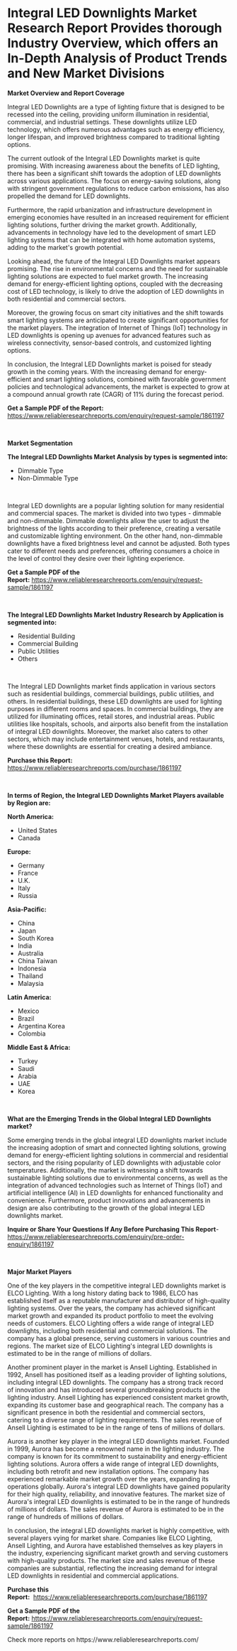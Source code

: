 <p><h1>Integral LED Downlights Market Research Report Provides thorough Industry Overview, which offers an In-Depth Analysis of Product Trends and New Market Divisions</h1></p><p><strong>Market Overview and Report Coverage</strong></p>
<p><p>Integral LED Downlights are a type of lighting fixture that is designed to be recessed into the ceiling, providing uniform illumination in residential, commercial, and industrial settings. These downlights utilize LED technology, which offers numerous advantages such as energy efficiency, longer lifespan, and improved brightness compared to traditional lighting options.</p><p>The current outlook of the Integral LED Downlights market is quite promising. With increasing awareness about the benefits of LED lighting, there has been a significant shift towards the adoption of LED downlights across various applications. The focus on energy-saving solutions, along with stringent government regulations to reduce carbon emissions, has also propelled the demand for LED downlights.</p><p>Furthermore, the rapid urbanization and infrastructure development in emerging economies have resulted in an increased requirement for efficient lighting solutions, further driving the market growth. Additionally, advancements in technology have led to the development of smart LED lighting systems that can be integrated with home automation systems, adding to the market's growth potential.</p><p>Looking ahead, the future of the Integral LED Downlights market appears promising. The rise in environmental concerns and the need for sustainable lighting solutions are expected to fuel market growth. The increasing demand for energy-efficient lighting options, coupled with the decreasing cost of LED technology, is likely to drive the adoption of LED downlights in both residential and commercial sectors.</p><p>Moreover, the growing focus on smart city initiatives and the shift towards smart lighting systems are anticipated to create significant opportunities for the market players. The integration of Internet of Things (IoT) technology in LED downlights is opening up avenues for advanced features such as wireless connectivity, sensor-based controls, and customized lighting options.</p><p>In conclusion, the Integral LED Downlights market is poised for steady growth in the coming years. With the increasing demand for energy-efficient and smart lighting solutions, combined with favorable government policies and technological advancements, the market is expected to grow at a compound annual growth rate (CAGR) of 11% during the forecast period.</p></p>
<p><strong>Get a Sample PDF of the Report:</strong> <a href="https://www.reliableresearchreports.com/enquiry/request-sample/1861197">https://www.reliableresearchreports.com/enquiry/request-sample/1861197</a></p>
<p>&nbsp;</p>
<p><strong>Market Segmentation</strong></p>
<p><strong>The Integral LED Downlights Market Analysis by types is segmented into:</strong></p>
<p><ul><li>Dimmable Type</li><li>Non-Dimmable Type</li></ul></p>
<p>&nbsp;</p>
<p><p>Integral LED downlights are a popular lighting solution for many residential and commercial spaces. The market is divided into two types - dimmable and non-dimmable. Dimmable downlights allow the user to adjust the brightness of the lights according to their preference, creating a versatile and customizable lighting environment. On the other hand, non-dimmable downlights have a fixed brightness level and cannot be adjusted. Both types cater to different needs and preferences, offering consumers a choice in the level of control they desire over their lighting experience.</p></p>
<p><strong>Get a Sample PDF of the Report:</strong>&nbsp;<a href="https://www.reliableresearchreports.com/enquiry/request-sample/1861197">https://www.reliableresearchreports.com/enquiry/request-sample/1861197</a></p>
<p>&nbsp;</p>
<p><strong>The Integral LED Downlights Market Industry Research by Application is segmented into:</strong></p>
<p><ul><li>Residential Building</li><li>Commercial Building</li><li>Public Utilities</li><li>Others</li></ul></p>
<p>&nbsp;</p>
<p><p>The Integral LED Downlights market finds application in various sectors such as residential buildings, commercial buildings, public utilities, and others. In residential buildings, these LED downlights are used for lighting purposes in different rooms and spaces. In commercial buildings, they are utilized for illuminating offices, retail stores, and industrial areas. Public utilities like hospitals, schools, and airports also benefit from the installation of integral LED downlights. Moreover, the market also caters to other sectors, which may include entertainment venues, hotels, and restaurants, where these downlights are essential for creating a desired ambiance.</p></p>
<p><strong>Purchase this Report:</strong>&nbsp; <a href="https://www.reliableresearchreports.com/purchase/1861197">https://www.reliableresearchreports.com/purchase/1861197</a></p>
<p>&nbsp;</p>
<p><strong>In terms of Region, the Integral LED Downlights Market Players available by Region are:</strong></p>
<p>
    <p> <strong> North America: </strong>
        <ul>
            <li>United States</li>
            <li>Canada</li>
        </ul>
        </p> 
    <p> <strong> Europe: </strong>
        <ul>
            <li>Germany</li>
            <li>France</li>
            <li>U.K.</li>
            <li>Italy</li>
            <li>Russia</li>
        </ul>
        </p> 
    <p> <strong> Asia-Pacific: </strong>
        <ul>
            <li>China</li>
            <li>Japan</li>
            <li>South Korea</li>
            <li>India</li>
            <li>Australia</li>
            <li>China Taiwan</li>
            <li>Indonesia</li>
            <li>Thailand</li>
            <li>Malaysia</li>
        </ul>
        </p> 
    <p> <strong> Latin America: </strong>
        <ul>
            <li>Mexico</li>
            <li>Brazil</li>
            <li>Argentina Korea</li>
            <li>Colombia</li>
        </ul>
        </p> 
    <p> <strong> Middle East & Africa: </strong>
        <ul>
            <li>Turkey</li>
            <li>Saudi</li>
            <li>Arabia</li>
            <li>UAE</li>
            <li>Korea</li>
        </ul>
    </p>
    </p>
<p>&nbsp;</p>
<p><strong>What are the Emerging Trends in the Global Integral LED Downlights market?</strong></p>
<p><p>Some emerging trends in the global integral LED downlights market include the increasing adoption of smart and connected lighting solutions, growing demand for energy-efficient lighting solutions in commercial and residential sectors, and the rising popularity of LED downlights with adjustable color temperatures. Additionally, the market is witnessing a shift towards sustainable lighting solutions due to environmental concerns, as well as the integration of advanced technologies such as Internet of Things (IoT) and artificial intelligence (AI) in LED downlights for enhanced functionality and convenience. Furthermore, product innovations and advancements in design are also contributing to the growth of the global integral LED downlights market.</p></p>
<p><strong>Inquire or Share Your Questions If Any Before Purchasing This Report</strong>- <a href="https://www.reliableresearchreports.com/enquiry/pre-order-enquiry/1861197">https://www.reliableresearchreports.com/enquiry/pre-order-enquiry/1861197</a></p>
<p>&nbsp;</p>
<p><strong>Major Market Players</strong></p>
<p><p>One of the key players in the competitive integral LED downlights market is ELCO Lighting. With a long history dating back to 1986, ELCO has established itself as a reputable manufacturer and distributor of high-quality lighting systems. Over the years, the company has achieved significant market growth and expanded its product portfolio to meet the evolving needs of customers. ELCO Lighting offers a wide range of integral LED downlights, including both residential and commercial solutions. The company has a global presence, serving customers in various countries and regions. The market size of ELCO Lighting's integral LED downlights is estimated to be in the range of millions of dollars.</p><p>Another prominent player in the market is Ansell Lighting. Established in 1992, Ansell has positioned itself as a leading provider of lighting solutions, including integral LED downlights. The company has a strong track record of innovation and has introduced several groundbreaking products in the lighting industry. Ansell Lighting has experienced consistent market growth, expanding its customer base and geographical reach. The company has a significant presence in both the residential and commercial sectors, catering to a diverse range of lighting requirements. The sales revenue of Ansell Lighting is estimated to be in the range of tens of millions of dollars.</p><p>Aurora is another key player in the integral LED downlights market. Founded in 1999, Aurora has become a renowned name in the lighting industry. The company is known for its commitment to sustainability and energy-efficient lighting solutions. Aurora offers a wide range of integral LED downlights, including both retrofit and new installation options. The company has experienced remarkable market growth over the years, expanding its operations globally. Aurora's integral LED downlights have gained popularity for their high quality, reliability, and innovative features. The market size of Aurora's integral LED downlights is estimated to be in the range of hundreds of millions of dollars. The sales revenue of Aurora is estimated to be in the range of hundreds of millions of dollars.</p><p>In conclusion, the integral LED downlights market is highly competitive, with several players vying for market share. Companies like ELCO Lighting, Ansell Lighting, and Aurora have established themselves as key players in the industry, experiencing significant market growth and serving customers with high-quality products. The market size and sales revenue of these companies are substantial, reflecting the increasing demand for integral LED downlights in residential and commercial applications.</p></p>
<p><strong>Purchase this Report:</strong>&nbsp;&nbsp;<a href="https://www.reliableresearchreports.com/purchase/1861197">https://www.reliableresearchreports.com/purchase/1861197</a></p>
<p></p>
<p><strong>Get a Sample PDF of the Report:</strong>&nbsp;<a href="https://www.reliableresearchreports.com/enquiry/request-sample/1861197">https://www.reliableresearchreports.com/enquiry/request-sample/1861197</a></p>
<p>Check more reports on https://www.reliableresearchreports.com/</p>